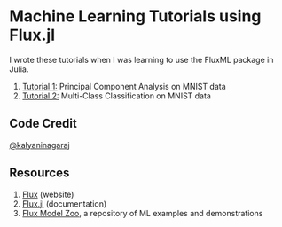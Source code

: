 # Machine Learning Tutorials using Flux.jl 
I wrote these tutorials when I was learning to use the FluxML package in Julia. 

1. [Tutorial 1:](https://nbviewer.jupyter.org/github/kalyaninagaraj/ML-Tutorials-Using-FluxML/blob/main/MNIST%20TUTORIAL%201%20-%20Principal%20Component%20Analysis%20on%20MNIST%20data.ipynb) Principal Component Analysis on MNIST data
2. [Tutorial 2:](https://nbviewer.jupyter.org/github/kalyaninagaraj/ML-Tutorials-Using-FluxML/blob/main/MNIST%20TUTORIAL%202-%20Multi-Class%20Classification%20Using%20Flux.jl.ipynb) Multi-Class Classification on MNIST data

## Code Credit
[@kalyaninagaraj](https://github.com/kalyaninagaraj/)

## Resources
1. [Flux](https://fluxml.ai/) (website)
2. [Flux.jl](https://fluxml.ai/Flux.jl/stable/) (documentation)
3. [Flux Model Zoo](https://github.com/FluxML/model-zoo), a repository of ML examples and demonstrations
